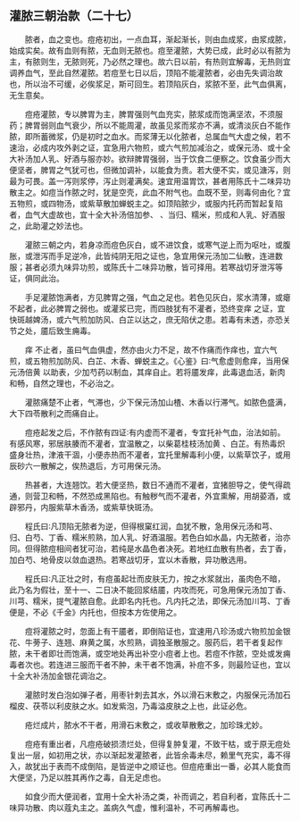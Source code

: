 ## 灌脓三朝治款（二十七）


&emsp;&emsp;脓者，血之变也。痘疮初出，一点血耳，渐起渐长，则由血成浆，由浆成脓，始成实矣。故有血则有脓，无血则无脓也。痘至灌脓，大势已成，此时必以有脓为主，有脓则生，无脓则死，乃必然之理也。故六日以前，有热则宜解毒，无热则宜调养血气，至此自然灌脓。若痘至七日以后，顶陷不能灌脓者，必由先失调治故也，所以治不可缓，必俟浆足，斯可回生。若顶陷灰白，浆脓不至，此气血俱离，无生意矣。

&emsp;&emsp;痘疮灌脓，专以脾胃为主，脾胃强则气血充实，脓浆成而饱满坚浓，不须服药；脾胃弱则血气衰少，所以不能周灌，故虽见浆而浆亦不满，或清淡灰白不能作脓，即所蓄微浆，仍是初时之血水。而浆薄无以化脓者，总属血气大虚之候，若不速治，必成内攻外剥之证，宜急用六物煎，或六气煎加减治之，或保元汤、或十全大补汤加人乳、好酒与服亦妙。欲辩脾胃强弱，当于饮食二便察之。饮食虽少而大便坚者，脾胃之气犹可也，但微加调补，以能食为贵。若大便不实，或见溏泻，则最为可畏。盖一泻则浆停，泻止则灌满矣。速宜用温胃饮，甚者用陈氏十二味异功散主之。如痘当作脓之时，犹是空壳，此血不附气也。血既不至，则毒何由化？宜五物煎，或四物汤，或紫草散加蝉蜕主之。如顶陷脓少，或服内托药而暂起复陷者，血气大虚故也，宜十全大补汤倍加参、 、当归、糯米，煎成和人乳、好酒服之，此助灌之妙法也。

&emsp;&emsp;灌脓三朝之内，若身凉而痘色灰白，或不进饮食，或寒气逆上而为呕吐，或腹胀，或泄泻而手足逆冷，此皆纯阴无阳之证也，急宜用保元汤加二仙散，连进数服；甚者必须九味异功煎，或陈氏十二味异功散，皆可择用。若寒战切牙泄泻等证，俱同此治。

&emsp;&emsp;手足灌脓饱满者，方见脾胃之强，气血之足也。若色见灰白，浆水清薄，或瘪 不起者，此必脾胃之弱也。或灌浆已完，而四肢犹有不灌者，恐终变痒 之证，宜快斑越婢汤，或六气煎加防风、白芷以达之，庶无陷伏之患。若毒有未透，亦恐关节之处，靥后致生痈毒。

&emsp;&emsp;痒 不止者，虽曰气血俱虚，然亦由火力不足，故不作痛而作痒也，宜六气煎，或五物煎加防风、白芷、木香、蝉蜕主之。《心鉴》曰∶气愈虚则愈痒，当用保元汤倍黄 以助表，少加芍药以制血，其痒自止。若将靥发痒，此毒退血活，新肉和畅，自然之理也，不必治之。

&emsp;&emsp;灌脓痛楚不止者，气滞也，少下保元汤加山楂、木香以行滞气。如脓色盛满，大下四苓散利之而痛自止。

&emsp;&emsp;痘疮起发之后，不作脓有四证∶有内虚而不灌者，专宜托补气血，治法如前。有感风寒，邪居肤腠而不灌者，宜温散之，以柴葛桂枝汤加黄 、白芷。有热毒炽盛身壮热，津液干涸，小便赤热而不灌者，宜托里解毒利小便，以紫草饮子，或用辰砂六一散解之，俟热退后，方可用保元汤。

&emsp;&emsp;热甚者，大连翘饮。若大便坚热，数日不通而不灌者，宜猪胆导之，使气得疏通，则营卫和畅，不然恐成黑陷也。有触秽气而不灌者，外宜熏解，用胡荽酒，或辟邪丹，内服紫草木香汤，或紫草快斑汤。

&emsp;&emsp;程氏曰∶凡顶陷无脓者为逆，但得根窠红润，血犹不散，急用保元汤和芎、归、白芍、丁香、糯米煎熟，加人乳、好酒温服。若色白如水晶，内无脓者，治亦同。但得脓痘相间者犹可治，若纯是水晶色者决死。若地红血散有热者，去丁香，加白芍、地骨皮以敛血退热。若寒战切牙，宜以木香散，异功散选用。

&emsp;&emsp;程氏曰∶凡正壮之时，有痘虽起壮而皮肤无力，按之水浆就出，虽肉色不暗，此乃名为假壮，至十一、二日决不能回浆结靥，内攻而死，可急用保元汤加丁香、川芎、糯米，提气灌脓自愈。此即名内托也。凡内托之法，即保元汤加川芎、丁香便是，不必《千金》内托也，但按本方佐使用之。

&emsp;&emsp;痘将灌脓之时，忽面上有干靥者，即倒陷证也，宜速用八珍汤或六物煎加金银花、牛蒡子、连翘、麻黄之属，水煎熟，调独圣散服之。服药后，若干者复起作脓，未干者即壮而饱满，或空地处再出补空小痘者上也。若痘不作脓，空处或发痈毒者次也。若连进三服而干者不肿，未干者不饱满，补痘不多，则最险证也，宜以十全大补汤加金银花调治之。

&emsp;&emsp;灌脓时发白泡如弹子者，用枣针刺去其水，外以滑石末敷之，内服保元汤加石榴皮、茯苓以利皮肤之水。如发紫泡，乃毒溢皮肤之上也，此证必危。

&emsp;&emsp;疮烂成片，脓水不干者，用滑石末敷之，或收草散敷之，加珍珠尤妙。

&emsp;&emsp;痘疮有重出者，凡痘疮破损溃烂处，但得复肿复灌，不致干枯，或于原无痘处复出一层，如初用之状，亦以渐起发灌脓者，此皆余毒未尽，赖里气充实，毒不得入，故犹出于表而不成倒陷，是皆逆中之顺证也。但痘疮重出一番，必其人能食而大便坚，乃足以胜其再作之毒，自无足虑也。

&emsp;&emsp;如食少而大便润者，宜用十全大补汤之类，补而调之，若自利者，宜陈氏十二味异功散、肉以蔻丸主之。盖病久气虚，惟利温补，不可再解毒也。

